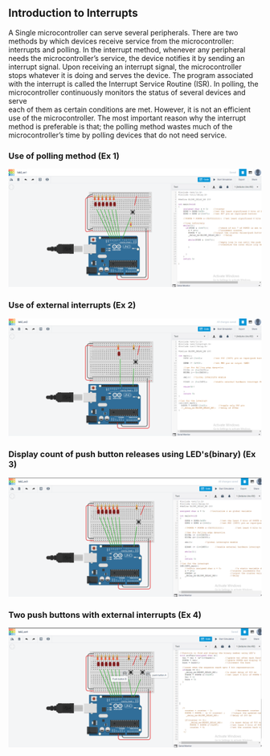 ## Introduction to Interrupts
A  Single  microcontroller  can  serve  several  peripherals.  There  are  two  methods  by  which 
devices receive service from the microcontroller: interrupts and polling. 
In the interrupt method, whenever any peripheral needs the microcontroller’s service, the 
device  notifies  it  by  sending  an  interrupt  signal.  Upon  receiving  an  interrupt  signal,  the 
microcontroller stops whatever it is doing and serves the device.  The program associated 
with the interrupt is called the Interrupt Service Routine (ISR). 
In polling, the microcontroller continuously monitors the status of several devices and serve  
each  of  them  as  certain  conditions  are  met.  However,  it  is  not  an  efficient  use  of  the 
microcontroller. 
The  most  important  reason  why  the  interrupt  method  is  preferable  is  that;  the  polling 
method  wastes  much  of  the  microcontroller’s  time  by  polling  devices  that  do  not  need 
service. 

### Use of polling method (Ex 1)
![](https://github.com/hansthisanke/Embedded-Systems-1/blob/master/Interrupts/ex1_circuit.png)


### Use of external interrupts (Ex 2)
![](https://github.com/hansthisanke/Embedded-Systems-1/blob/master/Interrupts/ex2_circuit.png)


### Display count of push button releases using LED's(binary)  (Ex 3)
![](https://github.com/hansthisanke/Embedded-Systems-1/blob/master/Interrupts/ex3_circuit.png)


### Two push buttons with external interrupts (Ex 4)
![](https://github.com/hansthisanke/Embedded-Systems-1/blob/master/Interrupts/ex4_circuit.png)

